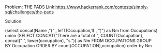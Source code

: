 Problem: THE PADS 
Link:https://www.hackerrank.com/contests/simply-sql/challenges/the-pads

Solution:

(select concat(Name ,"(" , lefT(Occupation,1) , ")") as Nm
from Occupations)
union
(SELECT CONCAT("There are a total of ", COUNT(Occupation), concat(" ", lower(occupation), "s.")) as Nm
FROM OCCUPATIONS
GROUP BY Occupation
ORDER BY count(OCCUPATION),occupation)
order by Nm

